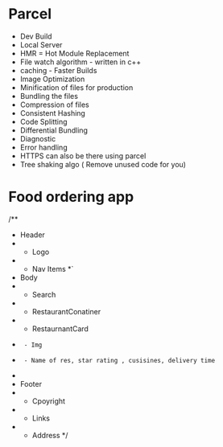 # Parcel 
- Dev Build 
- Local Server
- HMR = Hot Module Replacement 
- File watch algorithm - written in c++
- caching - Faster Builds 
- Image Optimization 
- Minification of files for production 
- Bundling the files 
- Compression of files 
- Consistent Hashing 
- Code Splitting 
- Differential Bundling 
- Diagnostic 
- Error handling 
- HTTPS can also be there using parcel 
- Tree shaking algo ( Remove unused code for you)

# Food ordering app 

/**
 * Header
 * - Logo
 * - Nav Items
 *`
 * Body
 * - Search
 * - RestaurantConatiner
 *   - RestaurnantCard
 *      - Img
 *      - Name of res, star rating , cusisines, delivery time
 *
 * Footer
 * - Cpoyright
 * - Links
 * - Address
 */


